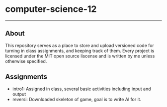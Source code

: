 # computer-science-12
---
## About

This repository serves as a place to store and upload versioned code for turning in class assignments, and keeping track of them. Every project is licensed under the MIT open source liscense and is written by me unless otherwise specified.

## Assignments

- intro1: Assigned in class, several basic activities including input and output
- reversi: Downloaded skeleton of game, goal is to write AI for it.

